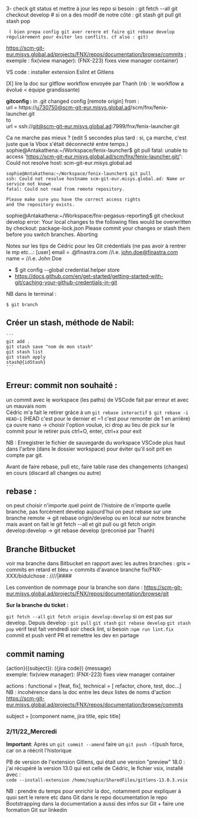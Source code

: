 3- check git status et mettre à jour les repo si besoin : 
        git fetch --all
        git checkout develop
        # si on a des modif de notre côté :
        git stash
        git pull
        git stash pop

     ( bien prepa config git aver rerere et faire git rebase develop régulièrement pour éviter les conflits. cf also : git)

https://scm-git-eur.misys.global.ad/projects/FNX/repos/documentation/browse/commits ; exemple :
        fix(view manager): (FNX-223) fixes view manager container)

VS code : installer extension Eslint et Gitlens

[X] lire la doc sur gitflow workflow envoyée par Thanh (nb : le workflow a évolué < équipe grandissante)

**gitconfig :** in .git changed config [remote origin] from :  
url = https://u730750@scm-git-eur.misys.global.ad/scm/fnx/fenix-launcher.git  
to  
url = ssh://git@scm-git-eur.misys.global.ad:7999/fnx/fenix-launcher.git  

Ca ne marche pas mieux ? (edit 5 secondes plus tard : si, ça marche, c'est juste que la Vbox s'était déconnecté entre temps.)
    sophie@Antakathena:~/Workspace/fenix-launcher$ git pull
    fatal: unable to access 'https://scm-git-eur.misys.global.ad/scm/fnx/fenix-launcher.git/': Could not resolve host: scm-git-eur.misys.global.ad

    sophie@Antakathena:~/Workspace/fenix-launcher$ git pull
    ssh: Could not resolve hostname scm-git-eur.misys.global.ad: Name or service not known
    fatal: Could not read from remote repository.

    Please make sure you have the correct access rights
    and the repository exists.

sophie@Antakathena:~/Workspace/fnx-pegasus-reporting$ git checkout develop
error: Your local changes to the following files would be overwritten by checkout:
        package-lock.json
Please commit your changes or stash them before you switch branches.
Aborting

Notes sur les tips de Cédric pour les Git crédentials (ne pas avoir à rentrer le mp etc...:
[user]
email = <name>.<surname>@finastra.com //i.e. john.doe@finastra.com
name = <name and surname>        //i.e. John Doe
- $ git config --global credential.helper store
- https://docs.github.com/en/get-started/getting-started-with-git/caching-your-github-credentials-in-git

NB dans le terminal :
```
$ git branch
```

## Créer un stash, méthode de Nabil:
    
    ```
    git add .
    git stash save "nom de mon stash"
    git stash list
    git stash apply
    stash@{idStash}
    ```
## **Erreur: commit non souhaité :**  

un commit avec le workspace (les paths) de VSCode fait par erreur et avec un mauvais nom  
Cédric m'a fait le retirer grâce à un ``git rebase interactif`` 
```$ git rebase -i HEAD~1``` (HEAD c'est pour le dernier et ~1 c'est pour remonter de 1 en arrière)  
ça ouvre nano -> choisir l'option voulue, ici drop au lieu de pick sur le commit pour le retirer puis ctrl+O, enter, ctrl+x pour exit  

NB : Enregistrer le fichier de sauvegarde du workspace VSCode plus haut dans l'arbre (dans le dossier workspace) pour éviter qu'il soit prit en compte par git.

Avant de faire rebase, pull etc, faire table rase des changements (changes) en cours (discard all changes ou autre)

## rebase :
 on peut choisir n'importe quel point de l'histoire de n'importe quelle branche, pas forcément develop aujourd'hui
on peut rebase sur une branche remote -> git rebase origin/develop
ou en local sur notre branche mais avant on fait le git fetch --all et git pull ou git fetch origin develop:develop -> git rebase develop (préconisé par Thanh)

## Branche Bitbucket
voir ma branche dans Bitbucket en rapport avec les autres branches : gris = commits en retard et bleu = commits d'avance
branche fix/FNX-XXX/bidulchose :  ////|####

Les convention de nommage pour la branche son dans :
https://scm-git-eur.misys.global.ad/projects/FNX/repos/documentation/browse/git

**Sur la branche du ticket :**

```git fetch --all```
```git fetch origin develop:develop``` si on est pas sur develop. Depuis develop : ```git pull```
```git stash```
```git rebase develop```
```git stash pop```
vérif test fait vendredi soir
check lint, si besoin :```npm run lint.fix```
commit et push
vérif PR et remettre les dev en partage

## commit naming
{action}({subject}): ({jira code}) {message}  
exemple: fix(view manager): (FNX-223) fixes view manager container

actions : functional = [feat, fix], technical = [ refactor, chore, test, doc...]  
 NB : incohérence dans la doc entre les deux listes de noms d'action  
 https://scm-git-eur.misys.global.ad/projects/FNX/repos/documentation/browse/commits 

subject = [component name, jira title, epic title]


### 2/11/22_Mercredi
**Important**: Après un ```git commit --amend``` faire un ```git push -f```/push force, car on a réécrit l'historique

PB de version de l'extension Gitlens, qui était une version "preview" 18.0 :
j'ai récupéré la version 13.0 qui est celle de Cédric, le fichier vsix, installé avec :  
```code --install-extension /home/sophie/SharedFiles/gitlens-13.0.3.vsix```






NB : prendre du temps pour enrichir la doc, notamment pour expliquer à quoi sert le rerere etc dans Git dans le repo documentation
    le repo Bootstrapping dans la documentation a aussi des infos sur Git
    + faire une formation Git sur linkedin